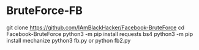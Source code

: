 # BruteForce-FB

git clone https://github.com/IAmBlackHacker/Facebook-BruteForce
cd Facebook-BruteForce
python3 -m pip install requests bs4
python3 -m pip install mechanize
python3 fb.py or python fb2.py
